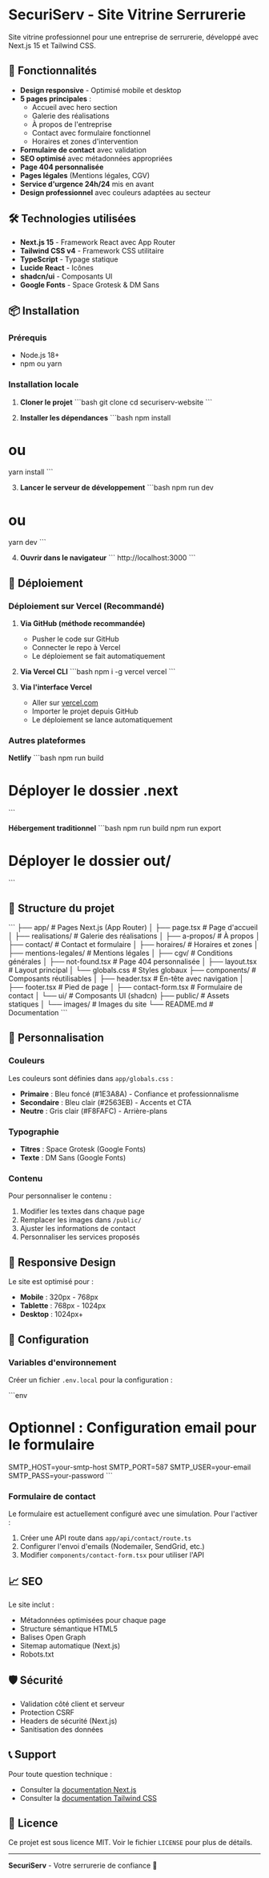 # SecuriServ - Site Vitrine Serrurerie

Site vitrine professionnel pour une entreprise de serrurerie, développé avec Next.js 15 et Tailwind CSS.

## 🚀 Fonctionnalités

- **Design responsive** - Optimisé mobile et desktop
- **5 pages principales** :
  - Accueil avec hero section
  - Galerie des réalisations
  - À propos de l'entreprise
  - Contact avec formulaire fonctionnel
  - Horaires et zones d'intervention
- **Formulaire de contact** avec validation
- **SEO optimisé** avec métadonnées appropriées
- **Page 404 personnalisée**
- **Pages légales** (Mentions légales, CGV)
- **Service d'urgence 24h/24** mis en avant
- **Design professionnel** avec couleurs adaptées au secteur

## 🛠️ Technologies utilisées

- **Next.js 15** - Framework React avec App Router
- **Tailwind CSS v4** - Framework CSS utilitaire
- **TypeScript** - Typage statique
- **Lucide React** - Icônes
- **shadcn/ui** - Composants UI
- **Google Fonts** - Space Grotesk & DM Sans

## 📦 Installation

### Prérequis

- Node.js 18+ 
- npm ou yarn

### Installation locale

1. **Cloner le projet**
\`\`\`bash
git clone <url-du-repo>
cd securiserv-website
\`\`\`

2. **Installer les dépendances**
\`\`\`bash
npm install
# ou
yarn install
\`\`\`

3. **Lancer le serveur de développement**
\`\`\`bash
npm run dev
# ou
yarn dev
\`\`\`

4. **Ouvrir dans le navigateur**
\`\`\`
http://localhost:3000
\`\`\`

## 🚀 Déploiement

### Déploiement sur Vercel (Recommandé)

1. **Via GitHub (méthode recommandée)**
   - Pusher le code sur GitHub
   - Connecter le repo à Vercel
   - Le déploiement se fait automatiquement

2. **Via Vercel CLI**
\`\`\`bash
npm i -g vercel
vercel
\`\`\`

3. **Via l'interface Vercel**
   - Aller sur [vercel.com](https://vercel.com)
   - Importer le projet depuis GitHub
   - Le déploiement se lance automatiquement

### Autres plateformes

**Netlify**
\`\`\`bash
npm run build
# Déployer le dossier .next
\`\`\`

**Hébergement traditionnel**
\`\`\`bash
npm run build
npm run export
# Déployer le dossier out/
\`\`\`

## 📁 Structure du projet

\`\`\`
├── app/                    # Pages Next.js (App Router)
│   ├── page.tsx           # Page d'accueil
│   ├── realisations/      # Galerie des réalisations
│   ├── a-propos/          # À propos
│   ├── contact/           # Contact et formulaire
│   ├── horaires/          # Horaires et zones
│   ├── mentions-legales/  # Mentions légales
│   ├── cgv/              # Conditions générales
│   ├── not-found.tsx     # Page 404 personnalisée
│   ├── layout.tsx        # Layout principal
│   └── globals.css       # Styles globaux
├── components/            # Composants réutilisables
│   ├── header.tsx        # En-tête avec navigation
│   ├── footer.tsx        # Pied de page
│   ├── contact-form.tsx  # Formulaire de contact
│   └── ui/               # Composants UI (shadcn)
├── public/               # Assets statiques
│   └── images/           # Images du site
└── README.md            # Documentation
\`\`\`

## 🎨 Personnalisation

### Couleurs

Les couleurs sont définies dans `app/globals.css` :
- **Primaire** : Bleu foncé (#1E3A8A) - Confiance et professionnalisme
- **Secondaire** : Bleu clair (#2563EB) - Accents et CTA
- **Neutre** : Gris clair (#F8FAFC) - Arrière-plans

### Typographie

- **Titres** : Space Grotesk (Google Fonts)
- **Texte** : DM Sans (Google Fonts)

### Contenu

Pour personnaliser le contenu :
1. Modifier les textes dans chaque page
2. Remplacer les images dans `/public/`
3. Ajuster les informations de contact
4. Personnaliser les services proposés

## 📱 Responsive Design

Le site est optimisé pour :
- **Mobile** : 320px - 768px
- **Tablette** : 768px - 1024px  
- **Desktop** : 1024px+

## 🔧 Configuration

### Variables d'environnement

Créer un fichier `.env.local` pour la configuration :

\`\`\`env
# Optionnel : Configuration email pour le formulaire
SMTP_HOST=your-smtp-host
SMTP_PORT=587
SMTP_USER=your-email
SMTP_PASS=your-password
\`\`\`

### Formulaire de contact

Le formulaire est actuellement configuré avec une simulation. Pour l'activer :

1. Créer une API route dans `app/api/contact/route.ts`
2. Configurer l'envoi d'emails (Nodemailer, SendGrid, etc.)
3. Modifier `components/contact-form.tsx` pour utiliser l'API

## 📈 SEO

Le site inclut :
- Métadonnées optimisées pour chaque page
- Structure sémantique HTML5
- Balises Open Graph
- Sitemap automatique (Next.js)
- Robots.txt

## 🛡️ Sécurité

- Validation côté client et serveur
- Protection CSRF
- Headers de sécurité (Next.js)
- Sanitisation des données

## 📞 Support

Pour toute question technique :
- Consulter la [documentation Next.js](https://nextjs.org/docs)
- Consulter la [documentation Tailwind CSS](https://tailwindcss.com/docs)

## 📄 Licence

Ce projet est sous licence MIT. Voir le fichier `LICENSE` pour plus de détails.

---

**SecuriServ** - Votre serrurerie de confiance 🔐
